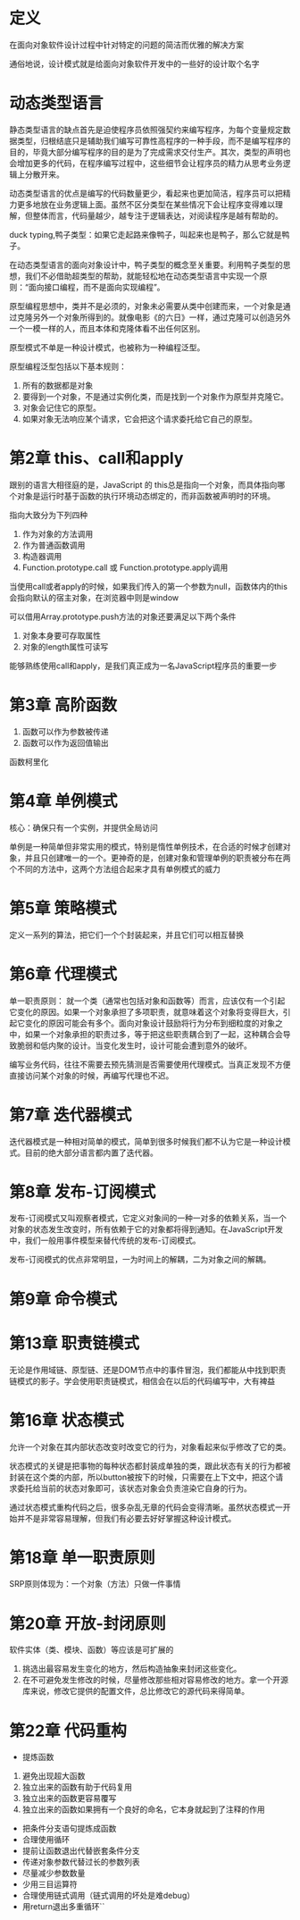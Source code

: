 # 定义

在面向对象软件设计过程中针对特定的问题的简洁而优雅的解决方案

通俗地说，设计模式就是给面向对象软件开发中的一些好的设计取个名字

# 动态类型语言

静态类型语言的缺点首先是迫使程序员依照强契约来编写程序，为每个变量规定数据类型，归根结底只是辅助我们编写可靠性高程序的一种手段，而不是编写程序的目的，毕竟大部分编写程序的目的是为了完成需求交付生产。其次，类型的声明也会增加更多的代码，在程序编写过程中，这些细节会让程序员的精力从思考业务逻辑上分散开来。

动态类型语言的优点是编写的代码数量更少，看起来也更加简洁，程序员可以把精力更多地放在业务逻辑上面。虽然不区分类型在某些情况下会让程序变得难以理解，但整体而言，代码量越少，越专注于逻辑表达，对阅读程序是越有帮助的。

duck typing,鸭子类型：如果它走起路来像鸭子，叫起来也是鸭子，那么它就是鸭子。

在动态类型语言的面向对象设计中，鸭子类型的概念至关重要。利用鸭子类型的思想，我们不必借助超类型的帮助，就能轻松地在动态类型语言中实现一个原则：“面向接口编程，而不是面向实现编程”。

原型编程思想中，类并不是必须的，对象未必需要从类中创建而来，一个对象是通过克隆另外一个对象所得到的。就像电影《的六日》一样，通过克隆可以创造另外一个一模一样的人，而且本体和克隆体看不出任何区别。

原型模式不单是一种设计模式，也被称为一种编程泛型。

原型编程泛型包括以下基本规则：
1. 所有的数据都是对象
2. 要得到一个对象，不是通过实例化类，而是找到一个对象作为原型并克隆它。
3. 对象会记住它的原型。
4. 如果对象无法响应某个请求，它会把这个请求委托给它自己的原型。

# 第2章 this、call和apply

跟别的语言大相径庭的是，JavaScript 的 this总是指向一个对象，而具体指向哪个对象是运行时基于函数的执行环境动态绑定的，而非函数被声明时的环境。

指向大致分为下列四种
1.	作为对象的方法调用
2. 作为普通函数调用
3. 构造器调用
4. Function.prototype.call 或 Function.prototype.apply调用

当使用call或者apply的时候，如果我们传入的第一个参数为null，函数体内的this会指向默认的宿主对象，在浏览器中则是window

可以借用Array.prototype.push方法的对象还要满足以下两个条件
1. 对象本身要可存取属性
2. 对象的length属性可读写


能够熟练使用call和apply，是我们真正成为一名JavaScript程序员的重要一步

# 第3章 高阶函数
1. 函数可以作为参数被传递
2. 函数可以作为返回值输出

函数柯里化

# 第4章 单例模式

核心：确保只有一个实例，并提供全局访问

单例是一种简单但非常实用的模式，特别是惰性单例技术，在合适的时候才创建对象，并且只创建唯一的一个。更神奇的是，创建对象和管理单例的职责被分布在两个不同的方法中，这两个方法组合起来才具有单例模式的威力


# 第5章 策略模式

定义一系列的算法，把它们一个个封装起来，并且它们可以相互替换

# 第6章 代理模式
单一职责原则： 就一个类（通常也包括对象和函数等）而言，应该仅有一个引起它变化的原因。如果一个对象承担了多项职责，就意味着这个对象将变得巨大，引起它变化的原因可能会有多个。面向对象设计鼓励将行为分布到细粒度的对象之中，如果一个对象承担的职责过多，等于把这些职责耦合到了一起，这种耦合会导致脆弱和低内聚的设计。当变化发生时，设计可能会遭到意外的破坏。

编写业务代码，往往不需要去预先猜测是否需要使用代理模式。当真正发现不方便直接访问某个对象的时候，再编写代理也不迟。

# 第7章 迭代器模式

迭代器模式是一种相对简单的模式，简单到很多时候我们都不认为它是一种设计模式。目前的绝大部分语言都内置了迭代器。

# 第8章 发布-订阅模式

发布-订阅模式又叫观察者模式，它定义对象间的一种一对多的依赖关系，当一个对象的状态发生改变时，所有依赖于它的对象都将得到通知。在JavaScript开发中，我们一般用事件模型来替代传统的发布-订阅模式。

发布-订阅模式的优点非常明显，一为时间上的解耦，二为对象之间的解耦。

# 第9章 命令模式


# 第13章 职责链模式

无论是作用域链、原型链、还是DOM节点中的事件冒泡，我们都能从中找到职责链模式的影子。学会使用职责链模式，相信会在以后的代码编写中，大有裨益


# 第16章 状态模式

允许一个对象在其内部状态改变时改变它的行为，对象看起来似乎修改了它的类。

状态模式的关键是把事物的每种状态都封装成单独的类，跟此状态有关的行为都被封装在这个类的内部，所以button被按下的时候，只需要在上下文中，把这个请求委托给当前的状态对象即可，该状态对象会负责渲染它自身的行为。

通过状态模式重构代码之后，很多杂乱无章的代码会变得清晰。虽然状态模式一开始并不是非常容易理解，但我们有必要去好好掌握这种设计模式。


# 第18章 单一职责原则
SRP原则体现为：一个对象（方法）只做一件事情
# 第20章 开放-封闭原则

软件实体（类、模块、函数）等应该是可扩展的

1. 挑选出最容易发生变化的地方，然后构造抽象来封闭这些变化。
2. 在不可避免发生修改的时候，尽量修改那些相对容易修改的地方。拿一个开源库来说，修改它提供的配置文件，总比修改它的源代码来得简单。

# 第22章 代码重构

* 提炼函数

1. 避免出现超大函数
2. 独立出来的函数有助于代码复用
3. 独立出来的函数更容易覆写
4. 独立出来的函数如果拥有一个良好的命名，它本身就起到了注释的作用

* 把条件分支语句提炼成函数
* 合理使用循环
* 提前让函数退出代替嵌套条件分支
* 传递对象参数代替过长的参数列表
* 尽量减少参数数量
* 少用三目运算符
* 合理使用链式调用（链式调用的坏处是难debug）
* 用return退出多重循环``